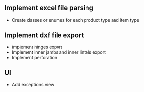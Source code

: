 ## Implement excel file parsing
* Create classes or enumes for each product type and item type

## Implement dxf file export
* Implement hinges export
* Implement inner jambs and inner lintels export
* Implement perforation

## UI
* Add exceptions view
